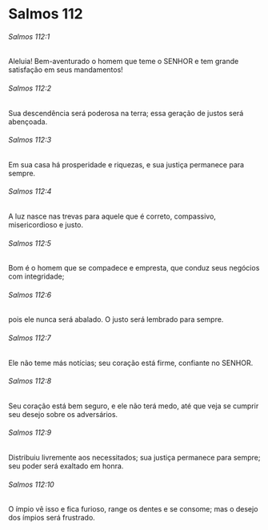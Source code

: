 # Salmos 112

###### Salmos 112:1

Aleluia! Bem-aventurado o homem que teme o SENHOR e tem grande satisfação em seus mandamentos!

###### Salmos 112:2

Sua descendência será poderosa na terra; essa geração de justos será abençoada.

###### Salmos 112:3

Em sua casa há prosperidade e riquezas, e sua justiça permanece para sempre.

###### Salmos 112:4

A luz nasce nas trevas para aquele que é correto, compassivo, misericordioso e justo.

###### Salmos 112:5

Bom é o homem que se compadece e empresta, que conduz seus negócios com integridade;

###### Salmos 112:6

pois ele nunca será abalado. O justo será lembrado para sempre.

###### Salmos 112:7

Ele não teme más notícias; seu coração está firme, confiante no SENHOR.

###### Salmos 112:8

Seu coração está bem seguro, e ele não terá medo, até que veja se cumprir seu desejo sobre os adversários.

###### Salmos 112:9

Distribuiu livremente aos necessitados; sua justiça permanece para sempre; seu poder será exaltado em honra.

###### Salmos 112:10

O ímpio vê isso e fica furioso, range os dentes e se consome; mas o desejo dos ímpios será frustrado.

